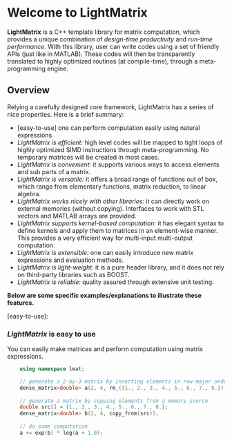 # Welcome to LightMatrix

**LightMatrix** is a C++ template library for matrix computation, which provides a unique combination of *design-time productivity* and *run-time performance*.
With this library, user can write codes using a set of friendly APIs (just like in MATLAB). These codes will then be transparently translated to highly optimized routines (at compile-time), through a meta-programming engine. 

## Overview

Relying a carefully designed core framework, LightMatrix has a series of nice properties. Here is a brief summary:

 - [easy-to-use] one can perform computation easily using natural expressions
 - *LightMatrix is efficient:* high level codes will be mapped to tight loops of highly optimized SIMD instructions through meta-programming. No temporary matrices will be created in most cases.
 - *LightMatrix is convenient:* it supports various ways to access elements and sub parts of a matrix.
 - *LightMatrix is versatile:* it offers a broad range of functions out of box, which range from elementary functions, matrix reduction, to linear algebra.
 - *LightMatrix works nicely with other libraries:* it can directly work on external memories (without copying). Interfaces to work with STL vectors and MATLAB arrays are provided.
 - *LightMatrix supports kernel-based computation:* it has elegant syntax to define kernels and apply them to matrices in an element-wise manner. This provides a very efficient way for multi-input multi-output computation.
 - *LightMatrix is extensible:* one can easily introduce new matrix expressions and evaluation methods.
 - *LightMatrix is light-weight:* it is a pure header library, and it does not rely on third-party libraries such as BOOST.
 - *LightMatrix is reliable:* quality assured through extensive unit testing.
	
**Below are some specific examples/explanations to illustrate these features.**

[easy-to-use]:
### *LightMatrix* is easy to use

You can easily make matrices and perform computation using matrix expressions.

```c++	
	using namespace lmat;

	// generate a 2-by-3 matrix by inserting elements in row-major order
	dense_matrix<double> a(2, 4, rm_({1., 2., 3., 4., 5., 6., 7., 8.}));
		
	// generate a matrix by copying elements from a memory source 
	double src[] = {1., 2., 3., 4., 5., 6., 7., 8.};
	dense_matrix<double> b(2, 4, copy_from(src));
		
	// do some computation
	a += exp(b) * log(a + 1.0);
```